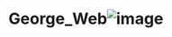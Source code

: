 # George_Web![image](https://user-images.githubusercontent.com/105061172/204285628-7301fdde-8890-483f-b4c7-c7d9a6882359.png)
